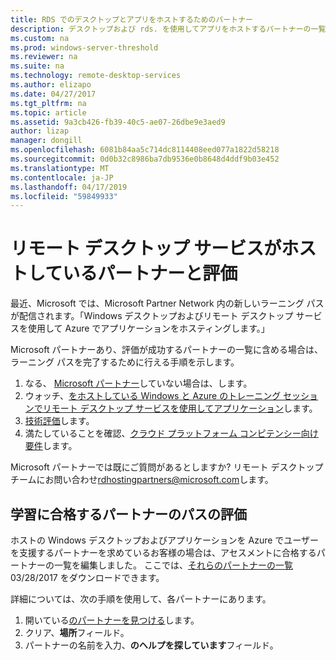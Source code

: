 ```yaml
---
title: RDS でのデスクトップとアプリをホストするためのパートナー
description: デスクトップおよび rds. を使用してアプリをホストするパートナーの一覧
ms.custom: na
ms.prod: windows-server-threshold
ms.reviewer: na
ms.suite: na
ms.technology: remote-desktop-services
ms.author: elizapo
ms.date: 04/27/2017
ms.tgt_pltfrm: na
ms.topic: article
ms.assetid: 9a3cb426-fb39-40c5-ae07-26dbe9e3aed9
author: lizap
manager: dongill
ms.openlocfilehash: 6081b84aa5c714dc8114408eed077a1822d58218
ms.sourcegitcommit: 0d0b32c8986ba7db9536e0b8648d4ddf9b03e452
ms.translationtype: MT
ms.contentlocale: ja-JP
ms.lasthandoff: 04/17/2019
ms.locfileid: "59849933"
---
```

# <a name="remote-desktop-services-hosting-partners-and-assessment"></a>リモート デスクトップ サービスがホストしているパートナーと評価

最近、Microsoft では、Microsoft Partner Network 内の新しいラーニング パスが配信されます。「Windows デスクトップおよびリモート デスクトップ サービスを使用して Azure でアプリケーションをホスティングします。」

Microsoft パートナーあり、評価が成功するパートナーの一覧に含める場合は、ラーニング パスを完了するために行える手順を示します。

1. なる、 [Microsoft パートナー](https://partner.microsoft.com/)していない場合は、します。
2. ウォッチ、[をホストしている Windows と Azure のトレーニング セッションでリモート デスクトップ サービスを使用してアプリケーション](https://mspartnerlp.partner.microsoft.com/LearningPath/LearningPath/DLPaths?trackId=2915&rowId=3603)します。
3. [技術評価](https://mspartnerlp.partner.microsoft.com/LearningPath/LearningPath/DLPaths?trackId=1660&rowId=2220&trackPathId=9871)します。
4. 満たしていることを確認、[クラウド プラットフォーム コンピテンシー向け要件](https://partner.microsoft.com/en-us/membership/cloud-platform-competency)します。

Microsoft パートナーでは既にご質問があるとしますか? リモート デスクトップ チームにお問い合わせ<rdhostingpartners@microsoft.com>します。  


## <a name="partners-who-have-passed-the-learning-path-assessment"></a>学習に合格するパートナーのパスの評価 

ホストの Windows デスクトップおよびアプリケーションを Azure でユーザーを支援するパートナーを求めているお客様の場合は、アセスメントに合格するパートナーの一覧を編集しました。 ここでは、[それらのパートナーの一覧](https://github.com/MicrosoftDocs/windowsserverdocs/blob/master/WindowsServerDocs/remote/remote-desktop-services/RDS-Hosting-Partners.pdf)03/28/2017 をダウンロードできます。

詳細については、次の手順を使用して、各パートナーにあります。

1. 開いている[のパートナーを見つける](https://partnercenter.microsoft.com/pcv/search)します。
2. クリア、**場所**フィールド。
3. パートナーの名前を入力、**のヘルプを探しています**フィールド。
